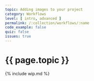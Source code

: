 ```yaml
---
topic: Adding images to your project
category: Workflows
level: [ intro, advanced ]
permalink: /:collection/workflows/:name
code_example: false
quiz: false
issues: true
---
```


# {{ page.topic }}

{% include wip.md %}
